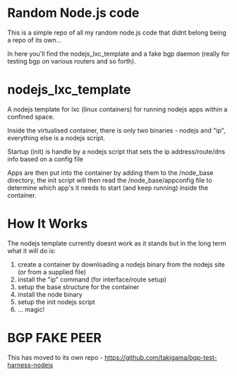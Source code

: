 Random Node.js code
===================

This is a simple repo of all my random node.js code that didnt belong being a repo of its own...

In here you'll find the nodejs_lxc_template and a fake bgp daemon (really for testing bgp on various
routers and so forth).



nodejs_lxc_template
===================

A nodejs template for lxc (linux containers) for running nodejs apps within a confined space.

Inside the virtualised container, there is only two binaries - nodejs and "ip", everything else is a nodejs
script.

Startup (init) is handle by a nodejs script that sets the ip address/route/dns info based on a config file

Apps are then put into the container by adding them to the /node_base directory, the init script will then
read the /node_base/appconfig file to determine which app's it needs to start (and keep running) inside the
container.


How It Works
============

The nodejs template currently doesnt work as it stands but in the long term what it will do is:

1) create a container by downloading a nodejs binary from the nodejs site (or from a supplied file)
2) install the "ip" command (for interface/route setup)
3) setup the base structure for the container
4) install the node binary
5) setup the init nodejs script
6) ... magic!


BGP FAKE PEER
=============

This has moved to its own repo - https://github.com/takigama/bgp-test-harness-nodejs

